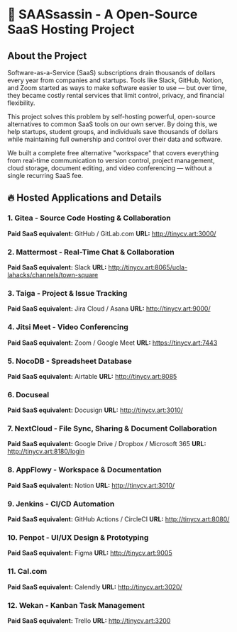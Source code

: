 # 🌟 SAASsassin - A Open-Source SaaS Hosting Project

## About the Project
Software-as-a-Service (SaaS) subscriptions drain thousands of dollars every year from companies and startups. Tools like Slack, GitHub, Notion, and Zoom started as ways to make software easier to use — but over time, they became costly rental services that limit control, privacy, and financial flexibility.

This project solves this problem by self-hosting powerful, open-source alternatives to common SaaS tools on our own server.
By doing this, we help startups, student groups, and individuals save thousands of dollars while maintaining full ownership and control over their data and software.

We built a complete free alternative "workspace" that covers everything from real-time communication to version control, project management, cloud storage, document editing, and video conferencing — without a single recurring SaaS fee.

## 🔥 Hosted Applications and Details

### 1. Gitea - Source Code Hosting & Collaboration
**Paid SaaS equivalent:** GitHub / GitLab.com
**URL:** http://tinycv.art:3000/

### 2. Mattermost - Real-Time Chat & Collaboration
**Paid SaaS equivalent:** Slack
**URL:** http://tinycv.art:8065/ucla-lahacks/channels/town-square

### 3. Taiga - Project & Issue Tracking
**Paid SaaS equivalent:** Jira Cloud / Asana
**URL:** http://tinycv.art:9000/

### 4. Jitsi Meet - Video Conferencing
**Paid SaaS equivalent:** Zoom / Google Meet
**URL:** https://tinycv.art:7443

### 5. NocoDB - Spreadsheet Database
**Paid SaaS equivalent:** Airtable
**URL:** http://tinycv.art:8085

### 6. Docuseal
**Paid SaaS equivalent:** Docusign
**URL:** http://tinycv.art:3010/

### 7. NextCloud - File Sync, Sharing & Document Collaboration
**Paid SaaS equivalent:** Google Drive / Dropbox / Microsoft 365
**URL:** http://tinycv.art:8180/login

### 8. AppFlowy - Workspace & Documentation
**Paid SaaS equivalent:** Notion
**URL:** http://tinycv.art:3010/

### 9. Jenkins - CI/CD Automation
**Paid SaaS equivalent:** GitHub Actions / CircleCI
**URL:** http://tinycv.art:8080/

### 10. Penpot - UI/UX Design & Prototyping
**Paid SaaS equivalent:** Figma
**URL:** http://tinycv.art:9005

### 11. Cal.com
**Paid SaaS equivalent:** Calendly
**URL:** http://tinycv.art:3020/

### 12. Wekan - Kanban Task Management
**Paid SaaS equivalent:** Trello
**URL:** http://tinycv.art:3200



